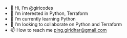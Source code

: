 - 👋 Hi, I’m @giricodes
- 👀 I’m interested in Python, Terraform 
- 🌱 I’m currently learning Python
- 💞️ I’m looking to collaborate on Python and Terraform
- 📫 How to reach me ping.giridhar@gmail.com

<!---
giricodes/giricodes is a ✨ special ✨ repository because its `README.md` (this file) appears on your GitHub profile.
You can click the Preview link to take a look at your changes.
--->
